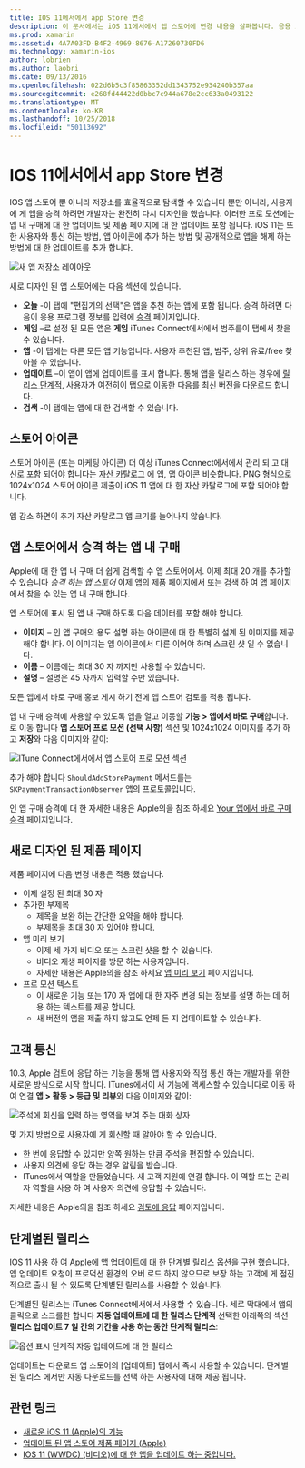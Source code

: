 ```yaml
---
title: IOS 11에서에서 app Store 변경
description: 이 문서에서는 iOS 11에서에서 앱 스토어에 변경 내용을 살펴봅니다. 응용 프로그램의 스토어 아이콘, 승격 된 앱 내 구매, 새로 디자인 된 제품 페이지, 고객 통신 및 단계별된 릴리스 설명합니다.
ms.prod: xamarin
ms.assetid: 4A7A03FD-B4F2-4969-8676-A17260730FD6
ms.technology: xamarin-ios
author: lobrien
ms.author: laobri
ms.date: 09/13/2016
ms.openlocfilehash: 022d6b5c3f85863352dd1343752e934240b357aa
ms.sourcegitcommit: e268fd44422d0bbc7c944a678e2cc633a0493122
ms.translationtype: MT
ms.contentlocale: ko-KR
ms.lasthandoff: 10/25/2018
ms.locfileid: "50113692"
---
```

# <a name="app-store-changes-in-ios-11"></a>IOS 11에서에서 app Store 변경

IOS 앱 스토어 뿐 아니라 저장소를 효율적으로 탐색할 수 있습니다 뿐만 아니라, 사용자에 게 앱을 승격 하려면 개발자는 완전히 다시 디자인을 했습니다. 이러한 프로 모션에는 앱 내 구매에 대 한 업데이트 및 제품 페이지에 대 한 업데이트 포함 됩니다. iOS 11는 또한 사용자와 통신 하는 방법, 앱 아이콘에 추가 하는 방법 및 공개적으로 앱을 해제 하는 방법에 대 한 업데이트를 추가 합니다.

![새 앱 저장소 레이아웃](app-store-changes-images/image3.jpg)

새로 디자인 된 앱 스토어에는 다음 섹션에 있습니다.

- **오늘** -이 탭에 "편집기의 선택"은 앱을 추천 하는 앱에 포함 됩니다. 승격 하려면 다음이 응용 프로그램 정보를 입력에 [승격](https://developer.apple.com//contact/app-store/promote/) 페이지입니다.
- **게임** –로 설정 된 모든 앱은 **게임** iTunes Connect에서에서 범주를이 탭에서 찾을 수 있습니다.
- **앱** -이 탭에는 다른 모든 앱 기능입니다. 사용자 추천된 앱, 범주, 상위 유료/free 찾아볼 수 있습니다.
- **업데이트** –이 앱이 앱에 업데이트를 표시 합니다. 통해 앱을 릴리스 하는 경우에 [릴리스 단계적](#Phased_Release), 사용자가 여전히이 탭으로 이동한 다음를 최신 버전을 다운로드 합니다.
- **검색** -이 탭에는 앱에 대 한 검색할 수 있습니다.

## <a name="store-icon"></a>스토어 아이콘

스토어 아이콘 (또는 마케팅 아이콘) 더 이상 iTunes Connect에서에서 관리 되 고 대신로 포함 되어야 합니다는 [자산 카탈로그](~/ios/app-fundamentals/images-icons/app-icons.md) 에 앱, 앱 아이콘 비슷합니다. PNG 형식으로 1024x1024 스토어 아이콘 제출이 iOS 11 앱에 대 한 자산 카탈로그에 포함 되어야 합니다.

앱 감소 하면이 추가 자산 카탈로그 앱 크기를 늘어나지 않습니다.


## <a name="in-app-purchases-promoted-in-the-app-store"></a>앱 스토어에서 승격 하는 앱 내 구매

Apple에 대 한 앱 내 구매 더 쉽게 검색할 수 앱 스토어에서. 이제 최대 20 개를 추가할 수 있습니다 _승격 하는 앱 스토어_ 이제 앱의 제품 페이지에서 또는 검색 하 여 앱 페이지에서 찾을 수 있는 앱 내 구매 합니다.

앱 스토어에 표시 된 앱 내 구매 하도록 다음 데이터를 포함 해야 합니다.

- **이미지** – 인 앱 구매의 용도 설명 하는 아이콘에 대 한 특별히 설계 된 이미지를 제공 해야 합니다. 이 이미지는 앱 아이콘에서 다른 이어야 하며 스크린 샷 일 수 없습니다.
- **이름** – 이름에는 최대 30 자 까지만 사용할 수 있습니다.
- **설명** – 설명은 45 자까지 입력할 수만 있습니다.

모든 앱에서 바로 구매 홍보 게시 하기 전에 앱 스토어 검토를 적용 됩니다.

앱 내 구매 승격에 사용할 수 있도록 앱을 열고 이동할 **기능 > 앱에서 바로 구매**합니다. 로 이동 합니다 **앱 스토어 프로 모션 (선택 사항)** 섹션 및 1024x1024 이미지를 추가 하 고 **저장**와 다음 이미지와 같이:

![ITune Connect에서에서 앱 스토어 프로 모션 섹션](app-store-changes-images/image4.png)

추가 해야 합니다 `ShouldAddStorePayment` 메서드를는 `SKPaymentTransactionObserver` 앱의 프로토콜입니다.

인 앱 구매 승격에 대 한 자세한 내용은 Apple의을 참조 하세요 [Your 앱에서 바로 구매 승격](https://developer.apple.com/app-store/promoting-in-app-purchases/) 페이지입니다.

## <a name="redesigned-product-page"></a>새로 디자인 된 제품 페이지

제품 페이지에 다음 변경 내용은 적용 했습니다.

- 이제 설정 된 최대 30 자
- 추가한 부제목
    - 제목을 보완 하는 간단한 요약을 해야 합니다.
    - 부제목을 최대 30 자 있어야 합니다.
- 앱 미리 보기
    - 이제 세 가지 비디오 또는 스크린 샷을 할 수 있습니다.
    - 비디오 재생 페이지를 방문 하는 사용자입니다.
    - 자세한 내용은 Apple의을 참조 하세요 [앱 미리 보기](https://developer.apple.com/app-store/app-previews/) 페이지입니다.
- 프로 모션 텍스트
    - 이 새로운 기능 또는 170 자 앱에 대 한 자주 변경 되는 정보를 설명 하는 데 허용 하는 텍스트를 제공 합니다.
    - 새 버전의 앱을 제출 하지 않고도 언제 든 지 업데이트할 수 있습니다.

## <a name="customer-communication"></a>고객 통신

10.3, Apple 검토에 응답 하는 기능을 통해 앱 사용자와 직접 통신 하는 개발자를 위한 새로운 방식으로 시작 합니다. ITunes에서이 새 기능에 액세스할 수 있습니다로 이동 하 여 연결 **앱 > 활동 > 등급 및 리뷰**와 다음 이미지와 같이:

![주석에 회신을 입력 하는 영역을 보여 주는 대화 상자](app-store-changes-images/image5.png)

몇 가지 방법으로 사용자에 게 회신할 때 알아야 할 수 있습니다.

- 한 번에 응답할 수 있지만 양쪽 원하는 만큼 주석을 편집할 수 있습니다.
- 사용자 의견에 응답 하는 경우 알림을 받습니다.
- ITunes에서 역할을 만들었습니다. 새 고객 지원에 연결 합니다. 이 역할 또는 관리자 역할을 사용 하 여 사용자 의견에 응답할 수 있습니다.

자세한 내용은 Apple의을 참조 하세요 [검토에 응답](https://developer.apple.com/app-store/responding-to-reviews/) 페이지입니다.

<a name="Phased_Release"/>

## <a name="phased-release"></a>단계별된 릴리스

IOS 11 사용 하 여 Apple에 앱 업데이트에 대 한 단계별 릴리스 옵션을 구현 했습니다. 앱 업데이트 요청이 프로덕션 환경의 오버 로드 하지 않으므로 보장 하는 고객에 게 점진적으로 출시 될 수 있도록 단계별된 릴리스를 사용할 수 있습니다.

단계별된 릴리스는 iTunes Connect에서에서 사용할 수 있습니다. 세로 막대에서 앱의 클릭으로 스크롤한 합니다 **자동 업데이트에 대 한 릴리스 단계적** 선택한 아래쪽의 섹션 **릴리스 업데이트 7 일 간의 기간을 사용 하는 동안 단계적 릴리스**:

![옵션 표시 단계적 자동 업데이트에 대 한 릴리스](app-store-changes-images/image6.png)

업데이트는 다운로드 앱 스토어의 [업데이트] 탭에서 즉시 사용할 수 있습니다. 단계별된 릴리스 에서만 자동 다운로드를 선택 하는 사용자에 대해 제공 됩니다.


## <a name="related-links"></a>관련 링크

- [새로운 iOS 11 (Apple)의 기능](https://developer.apple.com/ios/)
- [업데이트 된 앱 스토어 제품 페이지 (Apple)](https://developer.apple.com/app-store/product-page/)
- [IOS 11 (WWDC) (비디오)에 대 한 앱을 업데이트 하는 중입니다.](https://developer.apple.com/videos/play/wwdc2017/204/)
